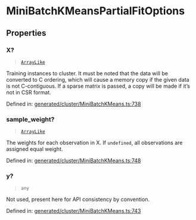 # MiniBatchKMeansPartialFitOptions

## Properties

### X?

> [`ArrayLike`](../types/ArrayLike.md)

Training instances to cluster. It must be noted that the data will be converted to C ordering, which will cause a memory copy if the given data is not C-contiguous. If a sparse matrix is passed, a copy will be made if it’s not in CSR format.

Defined in:  [generated/cluster/MiniBatchKMeans.ts:738](https://github.com/transitive-bullshit/scikit-learn-ts/blob/b59c1ff/packages/sklearn/src/generated/cluster/MiniBatchKMeans.ts#L738)

### sample\_weight?

> [`ArrayLike`](../types/ArrayLike.md)

The weights for each observation in X. If `undefined`, all observations are assigned equal weight.

Defined in:  [generated/cluster/MiniBatchKMeans.ts:748](https://github.com/transitive-bullshit/scikit-learn-ts/blob/b59c1ff/packages/sklearn/src/generated/cluster/MiniBatchKMeans.ts#L748)

### y?

> `any`

Not used, present here for API consistency by convention.

Defined in:  [generated/cluster/MiniBatchKMeans.ts:743](https://github.com/transitive-bullshit/scikit-learn-ts/blob/b59c1ff/packages/sklearn/src/generated/cluster/MiniBatchKMeans.ts#L743)
